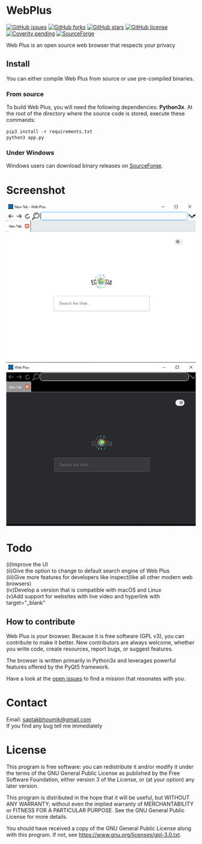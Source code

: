 # WebPlus 

[![GitHub issues](https://img.shields.io/github/issues/SaptakBhoumik/WebPlus)](https://github.com/SaptakBhoumik/WebPlus/issues)
[![GitHub forks](https://img.shields.io/github/forks/SaptakBhoumik/WebPlus)](https://github.com/SaptakBhoumik/WebPlus/network/members)
[![GitHub stars](https://img.shields.io/github/stars/SaptakBhoumik/WebPlus)](https://github.com/SaptakBhoumik/WebPlus/stargazers)
[![GitHub license](https://img.shields.io/github/license/SaptakBhoumik/WebPlus)](https://www.github.com/SaptakBhoumik/WebPlus/tree/master/LICENSE)
[![Coverity pending](https://scan.coverity.com/projects/22908/badge.svg)](https://scan.coverity.com/projects/saptakbhoumik-webplus)
[![SourceForge](https://img.shields.io/sourceforge/dt/web-plus.svg)](https://sourceforge.net/projects/web-plus/)

Web Plus is an open source web browser that respects your privacy
## Install

You can either compile Web Plus from source or use pre-compiled binaries.

### From source

To build Web Plus, you will need the following dependencies: **Python3x**. At the root of the directory where the source code is stored, execute these commands:

    pip3 install -r requirements.txt
    python3 app.py

### Under Windows

Windows users can download binary releases on [SourceForge](https://sourceforge.net/projects/web-plus/).

# Screenshot
![Unable To Display The Image](https://github.com/SaptakBhoumik/WebPlus/blob/master/screenshot/Untitled.png)![Unable To Display The Image](https://github.com/SaptakBhoumik/WebPlus/blob/master/screenshot/Untitled2.png)
# Todo
(i)Improve the UI <br />
(ii)Give the option to change to default search engine of Web Plus <br />
(iii)Give more features for developers like inspect(like all other modern web browsers) <br />
(iv)Develop a version that is compatible with macOS and Linux <br />
(v)Add support for websites with live video and hyperlink with target="_blank" <br />
## How to contribute
Web Plus is *your* browser. Because it is free software (GPL v3), you can contribute to make it better. New contributors are always welcome, whether you write code, create resources, report bugs, or suggest features.

The browser is written primarily in Python3x and leverages powerful features offered by the PyQt5 framework.

Have a look at the [open issues](https://github.com/SaptakBhoumik/WebPlus/issues) to find a mission that resonates with you.

# Contact
Email: saptakbhoumik@gmail.com <br />
If you find any bug tell me immediately
# License
This program is free software: you can redistribute it and/or modify
it under the terms of the GNU General Public License as published by
the Free Software Foundation, either version 3 of the License, or
(at your option) any later version.

This program is distributed in the hope that it will be useful,
but WITHOUT ANY WARRANTY; without even the implied warranty of
MERCHANTABILITY or FITNESS FOR A PARTICULAR PURPOSE.  See the
GNU General Public License for more details.

You should have received a copy of the GNU General Public License
along with this program.  If not, see <https://www.gnu.org/licenses/gpl-3.0.txt>.
